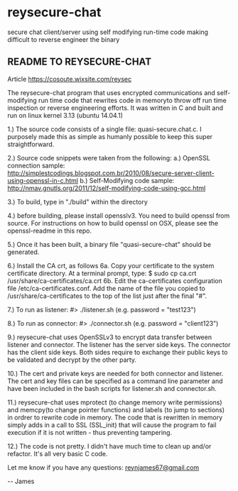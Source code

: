 # reysecure-chat
secure chat client/server using self modifying run-time code making difficult to reverse engineer the binary


## README TO REYSECURE-CHAT

Article https://cosoute.wixsite.com/reysec

The reysecure-chat program that uses encrypted communications and self-modifying run time code that rewrites code in memoryto throw off run time inspection or reverse engineering efforts.  It was written in C and built and run on linux kernel 3.13 (ubuntu 14.04.1)

1.) The source code consists of a single file: quasi-secure.chat.c.  I purposely made this as simple as humanly possible to keep this super straightforward.

2.) Source code snippets were taken from the following:
a.) OpenSSL connection sample: http://simplestcodings.blogspot.com.br/2010/08/secure-server-client-using-openssl-in-c.html
b.) Self-Modifying code sample: http://nmav.gnutls.org/2011/12/self-modifying-code-using-gcc.html 

3.) To build, type in "./build" within the directory 

4.) before building, please install opensslv3. You need to build openssl from source. For instructions on how to build openssl on OSX, please see the openssl-readme in this repo.

5.) Once it has been built, a binary file "quasi-secure-chat" should be generated.  

6.) Install the CA crt, as follows
6a. Copy your certificate to the system certificate directory. At a terminal prompt, type:
$ sudo cp ca.crt /usr/share/ca-certificates/ca.crt
6b. Edit the ca-certificates configuration file /etc/ca-certificates.conf. Add the name of the file you copied to /usr/share/ca-certificates to the top of the list just after the final "#". 

7.) To run as listener:
#> ./listener.sh
(e.g. password = "test123")

8.) To run as connector:
#> ./connector.sh
(e.g. password = "client123")

9.) reysecure-chat uses OpenSSLv3 to encrypt data transfer between listener and connector.  The listener has the server side keys.  The connector has the client side keys.  Both sides require to exchange their public keys to be validated and decrypt by the other party.

10.) The cert and private keys are needed for both connector and listener.  The cert and key files can be specified as a command line parameter and have been included in the bash scripts for listener.sh and connector.sh.

11.) reysecure-chat uses mprotect (to change memory write permissions) and memcpy(to change pointer functions) and labels (to jump to sections) in ordrer to rewrite code in memory.  The code that is rewritten in memory simply adds in a call to SSL (SSL_init) that will cause the program to fail execution if it is not written - thus preventing tampering.

12.) The code is not pretty.  I didn't have much time to clean up and/or refactor. It's all very basic C code.


Let me know if you have any questions:  reynjames67@gmail.com

-- James    

